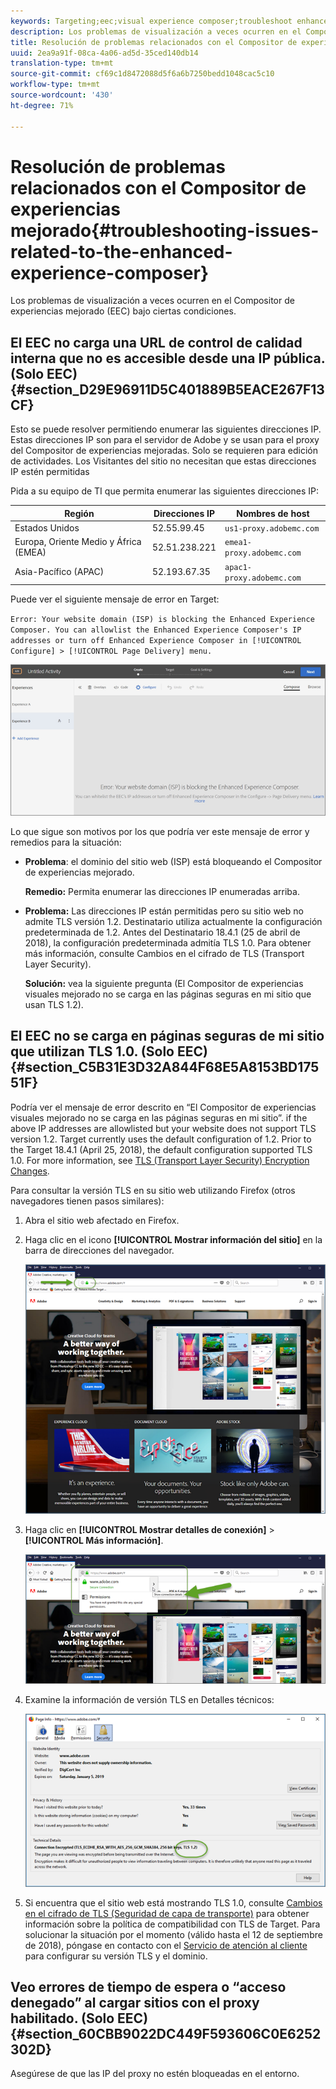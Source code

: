 ```yaml
---
keywords: Targeting;eec;visual experience composer;troubleshoot enhanced experience composer;troubleshooting
description: Los problemas de visualización a veces ocurren en el Compositor de experiencias mejorado (EEC) bajo ciertas condiciones.
title: Resolución de problemas relacionados con el Compositor de experiencias mejorado
uuid: 2ea9a91f-08ca-4a06-ad5d-35ced140db14
translation-type: tm+mt
source-git-commit: cf69c1d8472088d5f6a6b7250bedd1048cac5c10
workflow-type: tm+mt
source-wordcount: '430'
ht-degree: 71%

---
```



# Resolución de problemas relacionados con el Compositor de experiencias mejorado{#troubleshooting-issues-related-to-the-enhanced-experience-composer}

Los problemas de visualización a veces ocurren en el Compositor de experiencias mejorado (EEC) bajo ciertas condiciones.

## El EEC no carga una URL de control de calidad interna que no es accesible desde una IP pública. (Solo EEC) {#section_D29E96911D5C401889B5EACE267F13CF}

Esto se puede resolver permitiendo enumerar las siguientes direcciones IP. Estas direcciones IP son para el servidor de Adobe y se usan para el proxy del Compositor de experiencias mejoradas. Solo se requieren para edición de actividades. Los Visitantes del sitio no necesitan que estas direcciones IP estén permitidas

Pida a su equipo de TI que permita enumerar las siguientes direcciones IP:

| Región | Direcciones IP | Nombres de host |
|--- |--- |--- |
| Estados Unidos | 52.55.99.45 | `us1-proxy.adobemc.com` |
| Europa, Oriente Medio y África (EMEA) | 52.51.238.221 | `emea1-proxy.adobemc.com` |
| Asia-Pacífico (APAC) | 52.193.67.35 | `apac1-proxy.adobemc.com` |

Puede ver el siguiente mensaje de error en Target:

`Error: Your website domain (ISP) is blocking the Enhanced Experience Composer. You can allowlist the Enhanced Experience Composer's IP addresses or turn off Enhanced Experience Composer in [!UICONTROL Configure] > [!UICONTROL Page Delivery] menu.`

![](assets/EEC_error.png)

Lo que sigue son motivos por los que podría ver este mensaje de error y remedios para la situación:

* **Problema**: el dominio del sitio web (ISP) está bloqueando el Compositor de experiencias mejorado.

   **Remedio:** Permita enumerar las direcciones IP enumeradas arriba.

* **Problema:** Las direcciones IP están permitidas pero su sitio web no admite TLS versión 1.2. Destinatario utiliza actualmente la configuración predeterminada de 1.2. Antes del Destinatario 18.4.1 (25 de abril de 2018), la configuración predeterminada admitía TLS 1.0. Para obtener más información, consulte Cambios [](../../../c-implementing-target/c-considerations-before-you-implement-target/tls-transport-layer-security-encryption.md#concept_CC1001E9D3AE4BABAF90B8311B0A6451)en el cifrado de TLS (Transport Layer Security).

   **Solución:** vea la siguiente pregunta (El Compositor de experiencias visuales mejorado no se carga en las páginas seguras en mi sitio que usan TLS 1.2).

## El EEC no se carga en páginas seguras de mi sitio que utilizan TLS 1.0. (Solo EEC) {#section_C5B31E3D32A844F68E5A8153BD17551F}

Podría ver el mensaje de error descrito en “El Compositor de experiencias visuales mejorado no se carga en las páginas seguras en mi sitio”. if the above IP addresses are allowlisted but your website does not support TLS version 1.2. Target currently uses the default configuration of 1.2. Prior to the Target 18.4.1 (April 25, 2018), the default configuration supported TLS 1.0. For more information, see [TLS (Transport Layer Security) Encryption Changes](../../../c-implementing-target/c-considerations-before-you-implement-target/tls-transport-layer-security-encryption.md#concept_CC1001E9D3AE4BABAF90B8311B0A6451).

Para consultar la versión TLS en su sitio web utilizando Firefox (otros navegadores tienen pasos similares):

1. Abra el sitio web afectado en Firefox.
1. Haga clic en el icono **[!UICONTROL Mostrar información del sitio]** en la barra de direcciones del navegador.

   ![](assets/firefox_more_info.png)

1. Haga clic en **[!UICONTROL Mostrar detalles de conexión]** > **[!UICONTROL Más información]**.

   ![](assets/firefox_more_info_2.png)

1. Examine la información de versión TLS en Detalles técnicos:

   ![](assets/firefox_more_info_3.png)

1. Si encuentra que el sitio web está mostrando TLS 1.0, consulte   [Cambios en el cifrado de TLS (Seguridad de capa de transporte)](../../../c-implementing-target/c-considerations-before-you-implement-target/tls-transport-layer-security-encryption.md#concept_CC1001E9D3AE4BABAF90B8311B0A6451) para obtener información sobre la política de compatibilidad con TLS de Target. Para solucionar la situación por el momento (válido hasta el 12 de septiembre de 2018), póngase en contacto con el [Servicio de atención al cliente](../../../cmp-resources-and-contact-information.md#reference_ACA3391A00EF467B87930A450050077C) para configurar su versión TLS y el dominio.

## Veo errores de tiempo de espera o “acceso denegado” al cargar sitios con el proxy habilitado. (Solo EEC) {#section_60CBB9022DC449F593606C0E6252302D}

Asegúrese de que las IP del proxy no estén bloqueadas en el entorno.

